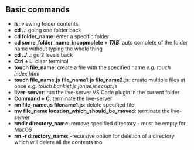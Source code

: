 ## Basic commands
* **ls**: viewing folder contents
* **cd ..**: going one folder back
* **cd folder_name**: enter a specific folder
* **cd some_folder_name_incopmplete + *TAB***: auto complete of the folder name without typing the whole thing
* **cd ../..**: go 2 levels back
* **Ctrl + L**: clear terminal  
* **touch file_name**: create a file with the specified name 
*e.g. touch index.html*
* **touch file_name.js file_name1.js file_name2.js**: create multiple files at once
*e.g. touch bankist.js jonas.js script.js*
* **liver-server**: run the live-server VS Code plugin in the current folder
* **Command + C**: terminate the live-server
* **rm file_name.js filename1.js**: delete specified file
* **mv file_name   location_which_should_be_moved**: terminate the live-server
* **rmdir directory_name**: remove specified directory - must be empty for MacOS
* **rm -r directory_name**: -recursive option for deletion of a directory which will delete all the contents too

